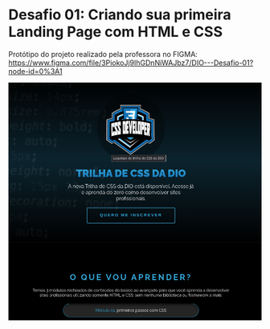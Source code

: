# Desafio 01: Criando sua primeira Landing Page com HTML e CSS

Protótipo do projeto realizado pela professora no FIGMA: https://www.figma.com/file/3PiokoJj9IhGDnNiWAJbz7/DIO---Desafio-01?node-id=0%3A1

![Desafio 01 CSS](desafio-proj01.png)
